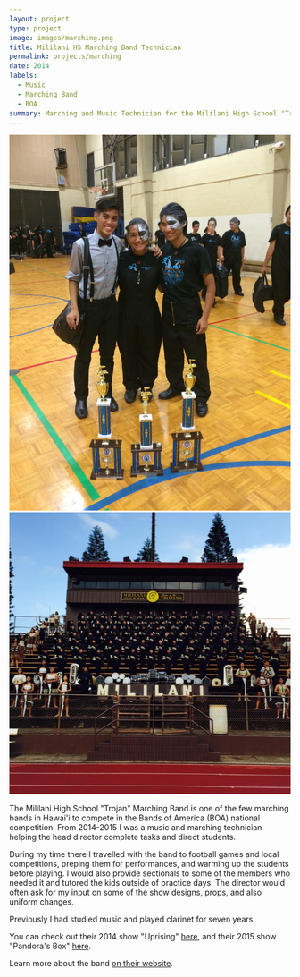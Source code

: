 ```yaml
---
layout: project
type: project
image: images/marching.png
title: Mililani HS Marching Band Technician
permalink: projects/marching
date: 2014
labels:
  - Music
  - Marching Band
  - BOA
summary: Marching and Music Technician for the Mililani High School "Trojan" Marching Band.
---
```

<div class="ui medium rounded images">
  <img class="ui image" src="../images/marching2.jpg">
  <img class="ui image" src="../images/marching3.jpg">
</div>

The Mililani High School "Trojan" Marching Band is one of the few marching bands in Hawai'i to compete in the Bands of America (BOA) national competition. From 2014-2015 I was a music and marching technician helping the head director complete tasks and direct students.

During my time there I travelled with the band to football games and local competitions, preping them for performances, and warming up the students before playing. I would also provide sectionals to some of the members who needed it and tutored the kids outside of practice days. The director would often ask for my input on some of the show designs, props, and also uniform changes. 

Previously I had studied music and played clarinet for seven years.

You can check out their 2014 show "Uprising" [here](https://youtu.be/4nNnZ9TMYiQ), and their 2015 show "Pandora's Box" [here](https://youtu.be/4RzY2tduelY).

Learn more about the band [on their website](http://www.mhsmarching.org).
